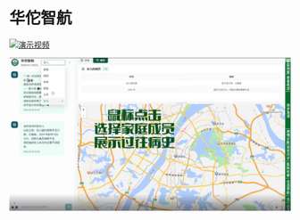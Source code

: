 # 华佗智航

[![演示视频](https://img.shields.io/badge/▶️-点击播放视频-blue?logo=github)](https://github.com/LiuZQ802/HuatuoZhihang/blob/main/assets/video.mp4)

[![点击观看视频](https://github.com/LiuZQ802/HuatuoZhihang/raw/main/assets/video.png)](https://github.com/LiuZQ802/HuatuoZhihang/blob/main/assets/video.mp4)